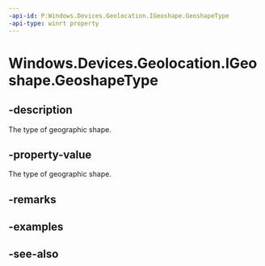 ```yaml
---
-api-id: P:Windows.Devices.Geolocation.IGeoshape.GeoshapeType
-api-type: winrt property
---
```


<!-- Property syntax
public Windows.Devices.Geolocation.GeoshapeType GeoshapeType { get; }
-->

# Windows.Devices.Geolocation.IGeoshape.GeoshapeType

## -description
The type of geographic shape.

## -property-value
The type of geographic shape.

## -remarks

## -examples

## -see-also
